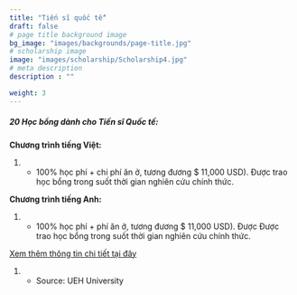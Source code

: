 ```yaml
---
title: "Tiến sĩ quốc tế"
draft: false
# page title background image
bg_image: "images/backgrounds/page-title.jpg"
# scholarship image
image: "images/scholarship/Scholarship4.jpg"
# meta description
description : ""

weight: 3
---
```


##### 20 Học bổng dành cho Tiến sĩ Quốc tế:

**Chương trình tiếng Việt:**  
1. - 100% học phí + chi phí ăn ở, tương đương $ 11,000 USD). Được trao học bổng trong suốt thời gian nghiên cứu chính thức.

**Chương trình tiếng Anh:**
1. - 100% học phí + phí ăn ở, tương đương $ 11,000 USD). Được Được trao học bổng trong suốt thời gian nghiên cứu chính thức.

[Xem thêm thông tin chi tiết tại đây](https://ueh.edu.vn/en/outreach/students/admissions/international-scholarship/)

1. * Source: UEH University
